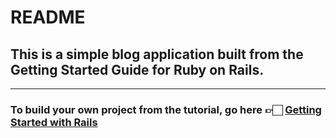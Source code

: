 # README

## This is a simple blog application built from the Getting Started Guide for Ruby on Rails.

---

### To build your own project from the tutorial, go here 👉🏻 [Getting Started with Rails](https://guides.rubyonrails.org/getting_started.html)


